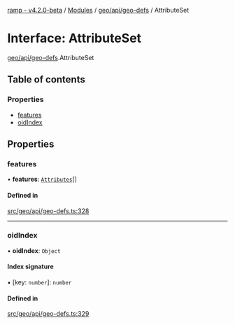 [ramp - v4.2.0-beta](../README.md) / [Modules](../modules.md) / [geo/api/geo-defs](../modules/geo_api_geo_defs.md) / AttributeSet

# Interface: AttributeSet

[geo/api/geo-defs](../modules/geo_api_geo_defs.md).AttributeSet

## Table of contents

### Properties

- [features](geo_api_geo_defs.AttributeSet.md#features)
- [oidIndex](geo_api_geo_defs.AttributeSet.md#oidindex)

## Properties

### features

• **features**: [`Attributes`](geo_api_geo_defs.Attributes.md)[]

#### Defined in

[src/geo/api/geo-defs.ts:328](https://github.com/sharvenp/ramp4-docs/blob/c6cdb39/src/geo/api/geo-defs.ts#L328)

___

### oidIndex

• **oidIndex**: `Object`

#### Index signature

▪ [key: `number`]: `number`

#### Defined in

[src/geo/api/geo-defs.ts:329](https://github.com/sharvenp/ramp4-docs/blob/c6cdb39/src/geo/api/geo-defs.ts#L329)
